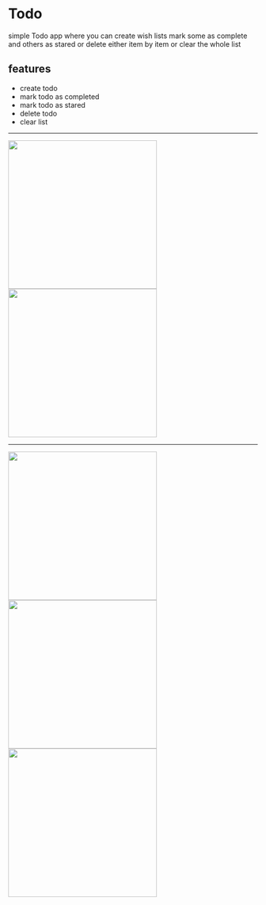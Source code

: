 # Todo
simple Todo app where you can create wish lists mark some as complete and others as stared or delete either item by item or clear the whole list
<h2>features</h2>
<ul>
    <li>create todo</li>
    <li>mark todo as  completed</li>
    <li>mark todo as stared</li>
    <li>delete todo</li>
    <li>clear list</li>
</ul>
<hr>
<p>
<img src='https://user-images.githubusercontent.com/95862182/197275626-33d64953-753b-4a21-a563-63ad7426de43.jpg' width="300">
<img src='https://user-images.githubusercontent.com/95862182/197278067-fa6d11d5-10a6-4268-9546-d15bbbc2b391.jpg' width="300">
</p>
<hr>
<p>
<img src='https://user-images.githubusercontent.com/95862182/197278157-a3f9fbe9-99c1-4977-b47e-08ab046c0f5c.jpg' width="300">
<img src='https://user-images.githubusercontent.com/95862182/197278253-270a1fa1-1fa0-4508-a1f0-112bcb4428ba.jpg' width="300">
<img src='https://user-images.githubusercontent.com/95862182/197278333-185367b0-2b5e-4afb-8052-81d91b6e47f2.jpg' width="300">

</p>

